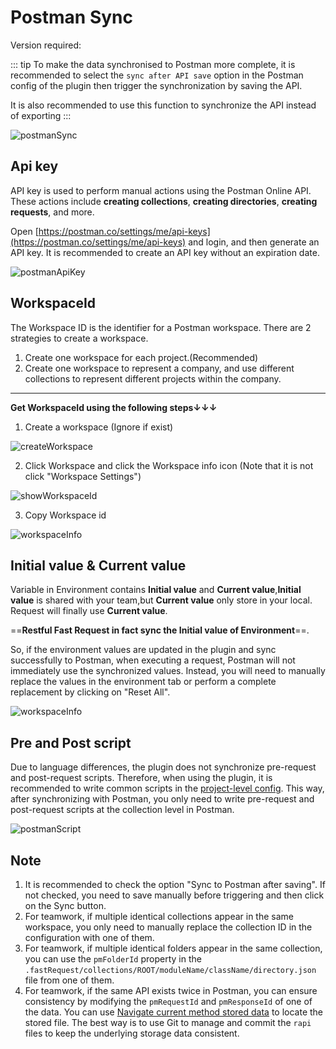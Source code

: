 # Postman Sync

Version required: <Badge text="2023.2.3" />

::: tip
To make the data synchronised to Postman more complete, it is recommended to select the `sync after API save` option in the Postman config of the plugin
then trigger the synchronization by saving the API.

It is also recommended to use this function to synchronize the API instead of exporting
:::

![postmanSync](/img/2023.2.3/postmanSync_en.png)

## Api key

API key is used to perform manual actions using the Postman Online API. These actions include **creating collections**, **creating directories**, **creating requests**, and more.

Open [https://postman.co/settings/me/api-keys](https://postman.co/settings/me/api-keys) and login, and then generate an API key. It is recommended to create an API key without an expiration date.

![postmanApiKey](/img/2023.2.3/postmanApiKey.png)

## WorkspaceId

The Workspace ID is the identifier for a Postman workspace. There are 2 strategies to create a workspace.

1. Create one workspace for each project.(Recommended)
2. Create one workspace to represent a company, and use different collections to represent different projects within the company.

---

**Get WorkspaceId using the following steps↓↓↓**

1. Create a workspace (Ignore if exist)

![createWorkspace](/img/2023.2.3/createWorkspace.png)

2. Click Workspace and click the Workspace info icon (Note that it is not click "Workspace Settings")

![showWorkspaceId](/img/2023.2.3/showWorkspaceId.png)

3. Copy Workspace id

![workspaceInfo](/img/2023.2.3/workspaceInfo.png)

## Initial value & Current value

Variable in Environment contains **Initial value** and **Current value**,**Initial value** is shared with your team,but **Current value** only store in your local.
Request will finally use **Current value**.

==**Restful Fast Request in fact sync the Initial value of Environment**==.

So, if the environment values are updated in the plugin and sync successfully to Postman,
when executing a request, Postman will not immediately use the synchronized values.
Instead, you will need to manually replace the values in the environment tab
or perform a complete replacement by clicking on "Reset All".

![workspaceInfo](/img/2023.2.3/resetEnvironmentValue.png)

## Pre and Post script

Due to language differences, the plugin does not synchronize pre-request and post-request scripts.
Therefore, when using the plugin, it is recommended to write common scripts in the [project-level config](./projectValueConfig.md).
This way, after synchronizing with Postman, you only need to write pre-request and post-request scripts at the collection level in Postman.

![postmanScript](/img/2023.2.3/postmanScript.png)

## Note

1. It is recommended to check the option "Sync to Postman after saving". If not checked, you need to save manually before triggering and then click on the Sync button.
2. For teamwork, if multiple identical collections appear in the same workspace, you only need to manually replace the collection ID in the configuration with one of them.
3. For teamwork, if multiple identical folders appear in the same collection, you can use the `pmFolderId` property in the `.fastRequest/collections/ROOT/moduleName/className/directory.json` file from one of them.
4. For teamwork, if the same API exists twice in Postman, you can ensure consistency by modifying the `pmRequestId` and `pmResponseId` of one of the data. You can use [<ColorIcon icon="storeData" /> Navigate current method stored data](./navigateCurrentMethodJson.md) to locate the stored file. The best way is to use Git to manage and commit the `rapi` files to keep the underlying storage data consistent.
